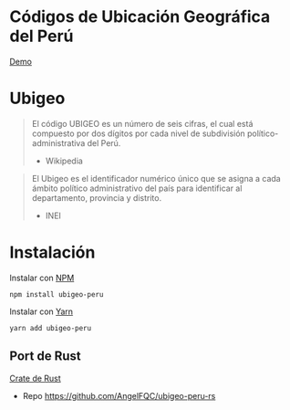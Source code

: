 Códigos de Ubicación Geográfica del Perú
========================================

[Demo](http://angelfqc.online/ubigeo-peru/)

# Ubigeo

> El código UBIGEO es un número de seis cifras, el cual está compuesto por dos dígitos por cada nivel de subdivisión político-administrativa del Perú.
> - Wikipedia

> El Ubigeo es el identificador numérico único que se asigna a cada ámbito político administrativo del país para identificar al departamento, provincia y distrito.
> - INEI

# Instalación

Instalar con [NPM](https://www.npmjs.com/package/ubigeo-peru)

```
npm install ubigeo-peru
```

Instalar con [Yarn](https://yarnpkg.com/en/package/ubigeo-peru)
```
yarn add ubigeo-peru

```

## Port de Rust

[Crate de Rust](https://crates.io/crates/ubigeo-peru)
- Repo https://github.com/AngelFQC/ubigeo-peru-rs
